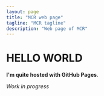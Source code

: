 ```yaml
---
layout: page
title: "MCR web page"
tagline: "MCR tagline"
description: "Web page of MCR"
---
```




# HELLO WORLD

**I'm quite hosted with GitHub Pages**.

*Work in progress*
 
 
